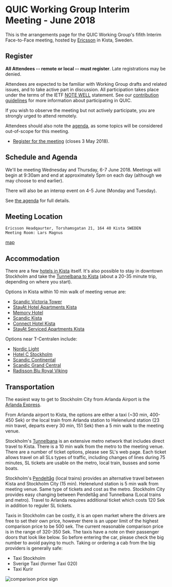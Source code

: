 # QUIC Working Group Interim Meeting - June 2018

This is the arrangements page for the QUIC Working Group's fifith Interim Face-to-Face meeting,
hosted by [Ericsson](https://www.ericsson.com/en) in Kista, Sweden.


## Register

**All Attendees -- remote or local -- must register**. Late registrations may be denied.

Attendees are expected to be familiar with Working Group drafts and related issues, and to take active part in discussion. All participation takes place under the terms of the IETF [NOTE WELL](https://www.ietf.org/about/note-well.html) statement. See our [contribution guidelines](https://github.com/quicwg/base-drafts/blob/master/CONTRIBUTING.md) for more information about participating in QUIC.

If you wish to observe the meeting but not actively participate, you are strongly urged to attend remotely.

Attendees should also note the [agenda](agenda.md), as some topics will be considered out-of-scope for this meeting.

* [Register for the meeting](https://goo.gl/forms/aqDNrjKF097XCmi43) (closes 3 May 2018).


## Schedule and Agenda

We'll be meeting Wednesday and Thursday, 6-7 June 2018. Meetings will begin at 9:30am and end at
approximately 5pm on each day (although we may choose to end earlier).

There will also be an interop event on 4-5 June (Monday and Tuesday).

See [the agenda](agenda.md) for full details.


## Meeting Location

    Ericsson Headqaurter, Torshamsgatan 21, 164 40 Kista SWEDEN
    Meeting Room: Lars Magnus

[map](https://www.google.se/maps/place/Ericsson/@59.405345,17.9536679,17z/data=!4m13!1m7!3m6!1s0x465f9e92536f9ef1:0x45325a56dafa037f!2sTorshamnsgatan+21,+164+40+Kista!3b1!8m2!3d59.405345!4d17.9558566!3m4!1s0x465f9e9249dd5ceb:0xa7d1663324159939!8m2!3d59.404607!4d17.9555976)

## Accommodation


There are a few [hotels in Kista](https://www.google.com/maps/search/hotels/@59.4030287,17.9392915,16z/data=!4m5!2m4!5m3!5m2!1s2018-06-03!2i4?hl=en) itself. It's also possible to stay in downtown Stockholm and take the [Tunnelbana to Kista](https://sl.se/en/#/Travel/SearchTravelById/T-Centralen%20(Stockholm)/Kista%20(Stockholm)/9001/9302/2018-03-08%252009_00/arrive/en/null/null/2,8,1,4,96,/null/null/null/null/null/false/null/1/0/null/false) (about a 20-35 minute trip, depending on where you start).

Options in Kista within 10 min walk of meeting venue are:

* [Scandic Victoria Tower](https://www.scandichotels.com/hotels/sweden/stockholm/scandic-victoria-tower?_ga=2.236009665.1157831380.1517997488-1771547511.1517997488)
* [StayAt Hotel Apartments Kista](https://stayat.se/en/)
* [Memory Hotel](http://www.memoryhotel.se/?AreaID=2)
* [Scandic Kista](https://www.scandichotels.com/hotels/sweden/stockholm/scandic-kista?_ga=2.195262060.1157831380.1517997488-1771547511.1517997488)
* [Connect Hotel Kista](http://connecthotels.se/en/kista/)
* [StayAt Serviced Apartments Kista](https://stayat.se/en/accommodation/stockholm/kista-serviced-apartments/)


Options near T-Centralen include:

* [Nordic Light](https://nordiclighthotel.se)
* [Hotel C Stockholm](https://hotelcstockholm.se/)
* [Scandic Continental](https://www.scandichotels.com/continental)
* [Scandic Grand Central](https://www.scandichotels.com/grandcentral)
* [Radisson Blu Royal Viking](https://www.radissonblu.com/en/waterfronthotel-stockholm)


## Transportation

The easiest way to get to Stockholm City from Arlanda Airport is the [Arlanda Express](https://www.arlandaexpress.com). 

From Arlanda airport to Kista, the options are either a taxi (~30 min, 400-450 Sek) or the local train from Arlanda station to Helenelund station (23 min travel, departs every 30 min, 151 Sek) then a 5 min walk to the meeting venue.   

Stockholm's [Tunnelbana](https://sl.se/en/) is an extensive metro network that includes direct travel to Kista. There is a 10 min walk from the metro to the meeting venue. There are a number of ticket options, please see SL's web page. Each ticket allows travel on all SLs types of traffic, including changes of lines during 75 minutes, SL tickets are usable on the metro, local train, busses and some boats. 

Stockholm's [Pendeltåg](https://sl.se/en/) (local trains) provides an alternative travel between Kista and Stockholm City (15 min). Helenelund station is 5 min walk from meeting venue. Same type of tickets and cost as the metro. Stockholm City provides easy changing between Pendeltåg and Tunnelbana (Local trains and metro). Travel to Arlanda requires additional ticket which costs 120 Sek in addition to reguler SL tickets.  

Taxis in Stockholm can be costly, it is an open market where the drivers are free to set their own price, however there is an upper limit of the highest comparison price to be 500 sek. The current reasonable comparison price is in the range of 320-350 Sek. The taxis have a note on their passenger doors that look like below. So before entering the car, please check the big number to avoid paying to much. Taking or ordering a cab from the big providers is generally safe:

* Taxi Stockholm
* Sverige Taxi (former Taxi 020)
* Taxi Kurir

![comparison price sign](http://www.taxiengelholm.se/taxiagh/images/taxor_maj_2017_26.jpg)
